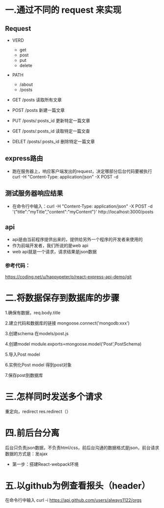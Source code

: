 # 一.通过不同的 request 来实现

## Request

- VERD

  - get
  - post
  - put
  - delete

- PATH

  - /about
  - /posts

- GET /posts 读取所有文章

- POST /posts 新建一篇文章

- PUT /posts/:posts_id 更新特定一篇文章

- GET /posts/:posts_id 读取特定一篇文查

- DELET /posts/:posts_id 删除特定一篇文章

## express路由

- 跑在服务器上，响应客户端发出的request，决定哪部分后台代码要被执行
curl -H "Content-Type: application/json" -X POST -d

## 测试服务器响应结果

- 在命令行中输入：curl -H "Content-Type: application/json" -X POST -d '{"title":"myTitle","content":"myContent"}' http://localhost:3000/posts

## api
- api是由当前程序提供出来的，提供给另外一个程序的开发者来使用的
- 作为前端开发者，我们所说的是web api
 - web api就是一个请求，请求结果是json数据
### 参考代码：
https://coding.net/u/happypeter/p/react-express-api-demo/git




# 二.将数据保存到数据库的步骤
 1.确保有数据，req.body.title

 2.建立代码和数据库的链接 mongoose.connect('mongodb:xxx')

 3.创建schema  在models/post.js

 4.创建model   module.exports=mongoose.model('Post',PostSchema)

 5.导入Post model

 6.实例化Post model 得到post对象

 7.保存post到数据库


# 三.怎样同时发送多个请求
 重定向，redirect    res.redirect（）
# 四.前后台分离
 后台只负责json数据，不负责html/css，前后台沟通的数据格式是json，前台请求数据的方式是：发ajax
 - 第一步：搭建React-webpack环境
# 五.以github为例查看报头（header）
 在命令行中输入 curl -i https://api.github.com/users/always1122/orgs
